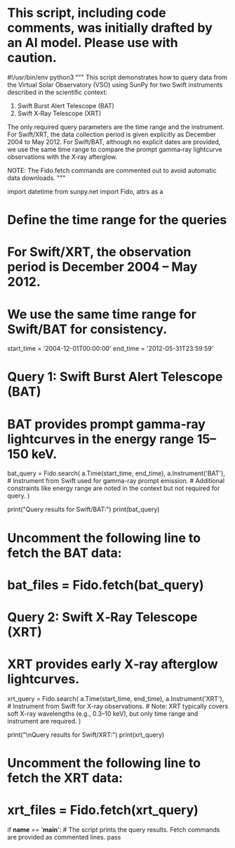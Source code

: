 # This script, including code comments, was initially drafted by an AI model. Please use with caution.

#!/usr/bin/env python3
"""
This script demonstrates how to query data from the Virtual Solar Observatory (VSO)
using SunPy for two Swift instruments described in the scientific context:
1. Swift Burst Alert Telescope (BAT)
2. Swift X‐Ray Telescope (XRT)

The only required query parameters are the time range and the instrument.
For Swift/XRT, the data collection period is given explicitly as December 2004 to May 2012.
For Swift/BAT, although no explicit dates are provided, we use the same time range to
compare the prompt gamma‐ray lightcurve observations with the X‐ray afterglow.

NOTE: The Fido.fetch commands are commented out to avoid automatic data downloads.
"""

import datetime
from sunpy.net import Fido, attrs as a

# Define the time range for the queries
# For Swift/XRT, the observation period is December 2004 – May 2012.
# We use the same time range for Swift/BAT for consistency.
start_time = '2004-12-01T00:00:00'
end_time = '2012-05-31T23:59:59'

# Query 1: Swift Burst Alert Telescope (BAT)
# BAT provides prompt gamma‐ray lightcurves in the energy range 15–150 keV.
bat_query = Fido.search(
    a.Time(start_time, end_time),
    a.Instrument('BAT'),           # Instrument from Swift used for gamma-ray prompt emission.
    # Additional constraints like energy range are noted in the context but not required for query.
)

print("Query results for Swift/BAT:")
print(bat_query)

# Uncomment the following line to fetch the BAT data:
# bat_files = Fido.fetch(bat_query)


# Query 2: Swift X‐Ray Telescope (XRT)
# XRT provides early X‐ray afterglow lightcurves.
xrt_query = Fido.search(
    a.Time(start_time, end_time),
    a.Instrument('XRT'),           # Instrument from Swift for X-ray observations.
    # Note: XRT typically covers soft X-ray wavelengths (e.g., 0.3–10 keV), but only time range and instrument are required.
)

print("\nQuery results for Swift/XRT:")
print(xrt_query)

# Uncomment the following line to fetch the XRT data:
# xrt_files = Fido.fetch(xrt_query)


if __name__ == '__main__':
    # The script prints the query results. Fetch commands are provided as commented lines.
    pass
